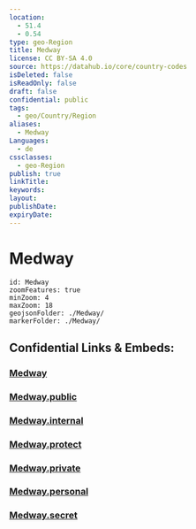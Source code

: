 ```yaml
---
location:
  - 51.4
  - 0.54
type: geo-Region
title: Medway
license: CC BY-SA 4.0
source: https://datahub.io/core/country-codes
isDeleted: false
isReadOnly: false
draft: false
confidential: public
tags:
  - geo/Country/Region
aliases:
  - Medway
Languages:
  - de
cssclasses:
  - geo-Region
publish: true
linkTitle:
keywords:
layout:
publishDate:
expiryDate:
---
```


# Medway

```leaflet
id: Medway
zoomFeatures: true 
minZoom: 4 
maxZoom: 18
geojsonFolder: ./Medway/
markerFolder: ./Medway/
```


## Confidential Links & Embeds: 

### [Medway](/_Standards/Earth/Continent/Europe/Europe~North/UK/England/Regions~England/South_East_England/Medway.md) 

### [Medway.public](/_public/Earth/Continent/Europe/Europe~North/UK/England/Regions~England/South_East_England/Medway.public.md) 

### [Medway.internal](/_internal/Earth/Continent/Europe/Europe~North/UK/England/Regions~England/South_East_England/Medway.internal.md) 

### [Medway.protect](/_protect/Earth/Continent/Europe/Europe~North/UK/England/Regions~England/South_East_England/Medway.protect.md) 

### [Medway.private](/_private/Earth/Continent/Europe/Europe~North/UK/England/Regions~England/South_East_England/Medway.private.md) 

### [Medway.personal](/_personal/Earth/Continent/Europe/Europe~North/UK/England/Regions~England/South_East_England/Medway.personal.md) 

### [Medway.secret](/_secret/Earth/Continent/Europe/Europe~North/UK/England/Regions~England/South_East_England/Medway.secret.md)

